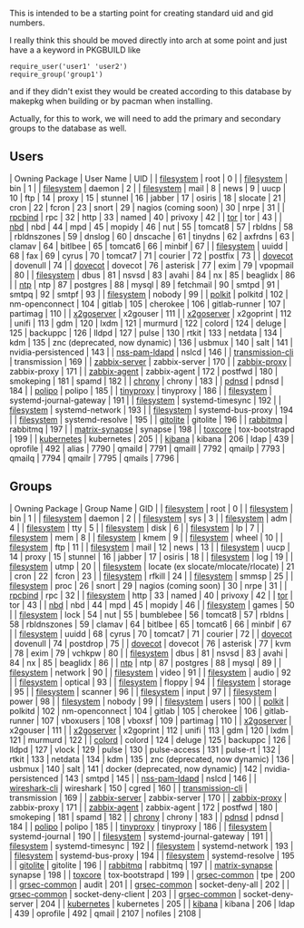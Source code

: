 This is intended to be a starting point for creating standard uid and gid numbers.

I really think this should be moved directly into arch at some point and just have a a keyword in PKGBUILD like

```
require_user('user1' 'user2')
require_group('group1')

```

and if they didn't exist they would be created according to this database by makepkg when building or by pacman when installing.

Actually, for this to work, we will need to add the primary and secondary groups to the database as well.

## Users

| Owning Package | User Name | UID |
| [filesystem](https://www.archlinux.org/packages/?name=filesystem) | root | 0 |
| [filesystem](https://www.archlinux.org/packages/?name=filesystem) | bin | 1 |
| [filesystem](https://www.archlinux.org/packages/?name=filesystem) | daemon | 2 |
| [filesystem](https://www.archlinux.org/packages/?name=filesystem) | mail | 8 |
 news | 9 |
 uucp | 10 |
 ftp | 14 |
 proxy | 15 |
 stunnel | 16 |
 jabber | 17 |
 osiris | 18 |
 slocate | 21 |
 cron | 22 |
 fcron | 23 |
 snort | 29 |
 nagios (coming soon) | 30 |
 nrpe | 31 |
| [rpcbind](https://www.archlinux.org/packages/?name=rpcbind) | rpc | 32 |
 http | 33 |
 named | 40 |
 privoxy | 42 |
| [tor](https://www.archlinux.org/packages/?name=tor) | tor | 43 |
| [nbd](https://www.archlinux.org/packages/?name=nbd) | nbd | 44 |
 mpd | 45 |
 mopidy | 46 |
 nut | 55 |
 tomcat8 | 57 |
 rbldns | 58 |
 rbldnszones | 59 |
 dnslog | 60 |
 dnscache | 61 |
 tinydns | 62 |
 axfrdns | 63 |
 clamav | 64 |
 bitlbee | 65 |
 tomcat6 | 66 |
 minbif | 67 |
| [filesystem](https://www.archlinux.org/packages/?name=filesystem) | uuidd | 68 |
 fax | 69 |
 cyrus | 70 |
 tomcat7 | 71 |
 courier | 72 |
 postfix | 73 |
| [dovecot](https://www.archlinux.org/packages/?name=dovecot) | dovenull | 74 |
| [dovecot](https://www.archlinux.org/packages/?name=dovecot) | dovecot | 76 |
 asterisk | 77 |
 exim | 79 |
 vpopmail | 80 |
| [filesystem](https://www.archlinux.org/packages/?name=filesystem) | dbus | 81 |
 nsvsd | 83 |
 avahi | 84 |
 nx | 85 |
 beaglidx | 86 |
| [ntp](https://www.archlinux.org/packages/?name=ntp) | ntp | 87 |
 postgres | 88 |
 mysql | 89 |
 fetchmail | 90 |
 smtpd | 91 |
 smtpq | 92 |
 smtpf | 93 |
| [filesystem](https://www.archlinux.org/packages/?name=filesystem) | nobody | 99 |
| [polkit](https://www.archlinux.org/packages/?name=polkit) | polkitd | 102 |
 nm-openconnect | 104 |
 gitlab | 105 |
 cherokee | 106 |
 gitlab-runner | 107 |
 partimag | 110 |
| [x2goserver](https://www.archlinux.org/packages/?name=x2goserver) | x2gouser | 111 |
| [x2goserver](https://www.archlinux.org/packages/?name=x2goserver) | x2goprint | 112 |
 unifi | 113 |
 gdm | 120 |
 lxdm | 121 |
 murmurd | 122 |
 colord | 124 |
 deluge | 125 |
 backuppc | 126 |
 lldpd | 127 |
 pulse | 130 |
 rtkit | 133 |
 netdata | 134 |
 kdm | 135 |
 znc (deprecated, now dynamic) | 136 |
 usbmux | 140 |
 salt | 141 |
 nvidia-persistenced | 143 |
| [nss-pam-ldapd](https://www.archlinux.org/packages/?name=nss-pam-ldapd) | nslcd | 146 |
| [transmission-cli](https://www.archlinux.org/packages/?name=transmission-cli) | transmission | 169 |
| [zabbix-server](https://www.archlinux.org/packages/?name=zabbix-server) | zabbix-server | 170 |
| [zabbix-proxy](https://www.archlinux.org/packages/?name=zabbix-proxy) | zabbix-proxy | 171 |
| [zabbix-agent](https://www.archlinux.org/packages/?name=zabbix-agent) | zabbix-agent | 172 |
 postfwd | 180 |
 smokeping | 181 |
 spamd | 182 |
| [chrony](https://www.archlinux.org/packages/?name=chrony) | chrony | 183 |
| [pdnsd](https://www.archlinux.org/packages/?name=pdnsd) | pdnsd | 184 |
| [polipo](https://www.archlinux.org/packages/?name=polipo) | polipo | 185 |
| [tinyproxy](https://www.archlinux.org/packages/?name=tinyproxy) | tinyproxy | 186 |
| [filesystem](https://www.archlinux.org/packages/?name=filesystem) | systemd-journal-gateway | 191 |
| [filesystem](https://www.archlinux.org/packages/?name=filesystem) | systemd-timesync | 192 |
| [filesystem](https://www.archlinux.org/packages/?name=filesystem) | systemd-network | 193 |
| [filesystem](https://www.archlinux.org/packages/?name=filesystem) | systemd-bus-proxy | 194 |
| [filesystem](https://www.archlinux.org/packages/?name=filesystem) | systemd-resolve | 195 |
| [gitolite](https://www.archlinux.org/packages/?name=gitolite) | gitolite | 196 |
| [rabbitmq](https://www.archlinux.org/packages/?name=rabbitmq) | rabbitmq | 197 |
| [matrix-synapse](https://www.archlinux.org/packages/?name=matrix-synapse) | synapse | 198 |
| [toxcore](https://www.archlinux.org/packages/?name=toxcore) | tox-bootstrapd | 199 |
| [kubernetes](https://aur.archlinux.org/packages/kubernetes/) | kubernetes | 205 |
| [kibana](https://www.archlinux.org/packages/?name=kibana) | kibana | 206 |
 ldap | 439 |
 oprofile | 492 |
 alias | 7790 |
 qmaild | 7791 |
 qmaill | 7792 |
 qmailp | 7793 |
 qmailq | 7794 |
 qmailr | 7795 |
 qmails | 7796 |

## Groups

| Owning Package | Group Name | GID |
| [filesystem](https://www.archlinux.org/packages/?name=filesystem) | root | 0 |
| [filesystem](https://www.archlinux.org/packages/?name=filesystem) | bin | 1 |
| [filesystem](https://www.archlinux.org/packages/?name=filesystem) | daemon | 2 |
| [filesystem](https://www.archlinux.org/packages/?name=filesystem) | sys | 3 |
| [filesystem](https://www.archlinux.org/packages/?name=filesystem) | adm | 4 |
| [filesystem](https://www.archlinux.org/packages/?name=filesystem) | tty | 5 |
| [filesystem](https://www.archlinux.org/packages/?name=filesystem) | disk | 6 |
| [filesystem](https://www.archlinux.org/packages/?name=filesystem) | lp | 7 |
| [filesystem](https://www.archlinux.org/packages/?name=filesystem) | mem | 8 |
| [filesystem](https://www.archlinux.org/packages/?name=filesystem) | kmem | 9 |
| [filesystem](https://www.archlinux.org/packages/?name=filesystem) | wheel | 10 |
| [filesystem](https://www.archlinux.org/packages/?name=filesystem) | ftp | 11 |
| [filesystem](https://www.archlinux.org/packages/?name=filesystem) | mail | 12 |
 news | 13 |
| [filesystem](https://www.archlinux.org/packages/?name=filesystem) | uucp | 14 |
 proxy | 15 |
 stunnel | 16 |
 jabber | 17 |
 osiris | 18 |
| [filesystem](https://www.archlinux.org/packages/?name=filesystem) | log | 19 |
| [filesystem](https://www.archlinux.org/packages/?name=filesystem) | utmp | 20 |
| [filesystem](https://www.archlinux.org/packages/?name=filesystem) | locate (ex slocate/mlocate/rlocate) | 21 |
 cron | 22 |
 fcron | 23 |
| [filesystem](https://www.archlinux.org/packages/?name=filesystem) | rfkill | 24 |
| [filesystem](https://www.archlinux.org/packages/?name=filesystem) | smmsp | 25 |
| [filesystem](https://www.archlinux.org/packages/?name=filesystem) | proc | 26 |
 snort | 29 |
 nagios (coming soon) | 30 |
 nrpe | 31 |
| [rpcbind](https://www.archlinux.org/packages/?name=rpcbind) | rpc | 32 |
| [filesystem](https://www.archlinux.org/packages/?name=filesystem) | http | 33 |
 named | 40 |
 privoxy | 42 |
| [tor](https://www.archlinux.org/packages/?name=tor) | tor | 43 |
| [nbd](https://www.archlinux.org/packages/?name=nbd) | nbd | 44 |
 mpd | 45 |
 mopidy | 46 |
| [filesystem](https://www.archlinux.org/packages/?name=filesystem) | games | 50 |
| [filesystem](https://www.archlinux.org/packages/?name=filesystem) | lock | 54 |
 nut | 55 |
 bumblebee | 56 |
 tomcat8 | 57 |
 rbldns | 58 |
 rbldnszones | 59 |
 clamav | 64 |
 bitlbee | 65 |
 tomcat6 | 66 |
 minbif | 67 |
| [filesystem](https://www.archlinux.org/packages/?name=filesystem) | uuidd | 68 |
 cyrus | 70 |
 tomcat7 | 71 |
 courier | 72 |
| [dovecot](https://www.archlinux.org/packages/?name=dovecot) | dovenull | 74 |
 postdrop | 75 |
| [dovecot](https://www.archlinux.org/packages/?name=dovecot) | dovecot | 76 |
 asterisk | 77 |
 kvm | 78 |
 exim | 79 |
 vchkpw | 80 |
| [filesystem](https://www.archlinux.org/packages/?name=filesystem) | dbus | 81 |
 nsvsd | 83 |
 avahi | 84 |
 nx | 85 |
 beaglidx | 86 |
| [ntp](https://www.archlinux.org/packages/?name=ntp) | ntp | 87 |
 postgres | 88 |
 mysql | 89 |
| [filesystem](https://www.archlinux.org/packages/?name=filesystem) | network | 90 |
| [filesystem](https://www.archlinux.org/packages/?name=filesystem) | video | 91 |
| [filesystem](https://www.archlinux.org/packages/?name=filesystem) | audio | 92 |
| [filesystem](https://www.archlinux.org/packages/?name=filesystem) | optical | 93 |
| [filesystem](https://www.archlinux.org/packages/?name=filesystem) | floppy | 94 |
| [filesystem](https://www.archlinux.org/packages/?name=filesystem) | storage | 95 |
| [filesystem](https://www.archlinux.org/packages/?name=filesystem) | scanner | 96 |
| [filesystem](https://www.archlinux.org/packages/?name=filesystem) | input | 97 |
| [filesystem](https://www.archlinux.org/packages/?name=filesystem) | power | 98 |
| [filesystem](https://www.archlinux.org/packages/?name=filesystem) | nobody | 99 |
| [filesystem](https://www.archlinux.org/packages/?name=filesystem) | users | 100 |
| [polkit](https://www.archlinux.org/packages/?name=polkit) | polkitd | 102 |
 nm-openconnect | 104 |
 gitlab | 105 |
 cherokee | 106 |
 gitlab-runner | 107 |
 vboxusers | 108 |
 vboxsf | 109 |
 partimag | 110 |
| [x2goserver](https://www.archlinux.org/packages/?name=x2goserver) | x2gouser | 111 |
| [x2goserver](https://www.archlinux.org/packages/?name=x2goserver) | x2goprint | 112 |
 unifi | 113 |
 gdm | 120 |
 lxdm | 121 |
 murmurd | 122 |
| [colord](https://www.archlinux.org/packages/?name=colord) | colord | 124 |
 deluge | 125 |
 backuppc | 126 |
 lldpd | 127 |
 vlock | 129 |
 pulse | 130 |
 pulse-access | 131 |
 pulse-rt | 132 |
 rtkit | 133 |
 netdata | 134 |
 kdm | 135 |
 znc (deprecated, now dynamic) | 136 |
 usbmux | 140 |
 salt | 141 |
 docker (deprecated, now dynamic) | 142 |
 nvidia-persistenced | 143 |
 smtpd | 145 |
| [nss-pam-ldapd](https://www.archlinux.org/packages/?name=nss-pam-ldapd) | nslcd | 146 |
| [wireshark-cli](https://www.archlinux.org/packages/?name=wireshark-cli) | wireshark | 150 |
 cgred | 160 |
| [transmission-cli](https://www.archlinux.org/packages/?name=transmission-cli) | transmission | 169 |
| [zabbix-server](https://www.archlinux.org/packages/?name=zabbix-server) | zabbix-server | 170 |
| [zabbix-proxy](https://www.archlinux.org/packages/?name=zabbix-proxy) | zabbix-proxy | 171 |
| [zabbix-agent](https://www.archlinux.org/packages/?name=zabbix-agent) | zabbix-agent | 172 |
 postfwd | 180 |
 smokeping | 181 |
 spamd | 182 |
| [chrony](https://www.archlinux.org/packages/?name=chrony) | chrony | 183 |
| [pdnsd](https://www.archlinux.org/packages/?name=pdnsd) | pdnsd | 184 |
| [polipo](https://www.archlinux.org/packages/?name=polipo) | polipo | 185 |
| [tinyproxy](https://www.archlinux.org/packages/?name=tinyproxy) | tinyproxy | 186 |
| [filesystem](https://www.archlinux.org/packages/?name=filesystem) | systemd-journal | 190 |
| [filesystem](https://www.archlinux.org/packages/?name=filesystem) | systemd-journal-gateway | 191 |
| [filesystem](https://www.archlinux.org/packages/?name=filesystem) | systemd-timesync | 192 |
| [filesystem](https://www.archlinux.org/packages/?name=filesystem) | systemd-network | 193 |
| [filesystem](https://www.archlinux.org/packages/?name=filesystem) | systemd-bus-proxy | 194 |
| [filesystem](https://www.archlinux.org/packages/?name=filesystem) | systemd-resolve | 195 |
| [gitolite](https://www.archlinux.org/packages/?name=gitolite) | gitolite | 196 |
| [rabbitmq](https://www.archlinux.org/packages/?name=rabbitmq) | rabbitmq | 197 |
| [matrix-synapse](https://www.archlinux.org/packages/?name=matrix-synapse) | synapse | 198 |
| [toxcore](https://www.archlinux.org/packages/?name=toxcore) | tox-bootstrapd | 199 |
| [grsec-common](https://www.archlinux.org/packages/?name=grsec-common) | tpe | 200 |
| [grsec-common](https://www.archlinux.org/packages/?name=grsec-common) | audit | 201 |
| [grsec-common](https://www.archlinux.org/packages/?name=grsec-common) | socket-deny-all | 202 |
| [grsec-common](https://www.archlinux.org/packages/?name=grsec-common) | socket-deny-client | 203 |
| [grsec-common](https://www.archlinux.org/packages/?name=grsec-common) | socket-deny-server | 204 |
| [kubernetes](https://aur.archlinux.org/packages/kubernetes/) | kubernetes | 205 |
| [kibana](https://www.archlinux.org/packages/?name=kibana) | kibana | 206 |
 ldap | 439 |
 oprofile | 492 |
 qmail | 2107 |
 nofiles | 2108 |